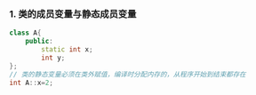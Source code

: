### 1. 类的成员变量与静态成员变量

```cpp
class A{
    public:
        static int x;
        int y;
};
// 类的静态变量必须在类外赋值，编译时分配内存的，从程序开始到结束都存在
int A::x=2;
```